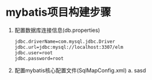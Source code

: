 # mybatis项目构建步骤
1. 配置数据库连接信息(db.properties)
    
    ```xml
    jdbc.driverName=com.mysql.jdbc.Driver
    jdbc.url=jdbc:mysql://localhost:3307/elm
    jdbc.user=root
    jdbc.password=root
    ```
    
2. 配置mybatis核心配置文件(SqlMapConfig.xml)
    a. sasd

